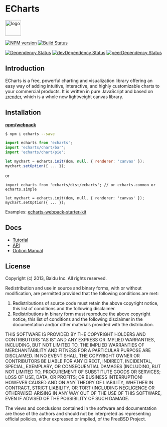 # ECharts

<a href="http://echarts.baidu.com">
    <img style="vertical-align: top;" src="./asset/logo.png?raw=true" alt="logo" height="50px">
</a>

[![NPM version][npm-badge]][npm] [![Build Status][travis-ci-image]][travis-ci-url]

[![Dependency Status][deps-badge]][deps]
[![devDependency Status][dev-deps-badge]][dev-deps]
[![peerDependency Status][peer-deps-badge]][peer-deps]

## Introduction

ECharts is a free, powerful charting and visualization library offering an easy way of adding intuitive, interactive, and highly customizable charts to your commercial products. It is written in pure JavaScript and based on [zrender](https://github.com/luqin/zrender), which is a whole new lightweight canvas library.

## Installation

**[npm](https://www.npmjs.com/)/[webpack](https://github.com/webpack/webpack)**

```sh
$ npm i echarts --save
```

```js
import echarts from 'echarts';
import 'echarts/chart/bar';
import 'echarts/chart/pie';

let mychart = echarts.init(dom, null, { renderer: 'canvas' });
mychart.setOption({ ... });
```

or

```
import echarts from 'echarts/dist/echarts'; // or echarts.common or echarts.simple

let mychart = echarts.init(dom, null, { renderer: 'canvas' });
mychart.setOption({ ... });
```

Examples: [echarts-webpack-starter-kit](https://github.com/luqin/echarts-webpack-starter-kit)



## Docs

+ [Tutorial](http://echarts.baidu.com/tutorial.html)
+ [API](http://echarts.baidu.com/api.html)
+ [Option Manual](http://echarts.baidu.com/option.html)

## License
Copyright (c) 2013, Baidu Inc.
All rights reserved.

Redistribution and use in source and binary forms, with or without
modification, are permitted provided that the following conditions are met:

1. Redistributions of source code must retain the above copyright notice, this
   list of conditions and the following disclaimer.
2. Redistributions in binary form must reproduce the above copyright notice,
   this list of conditions and the following disclaimer in the documentation
   and/or other materials provided with the distribution.

THIS SOFTWARE IS PROVIDED BY THE COPYRIGHT HOLDERS AND CONTRIBUTORS "AS IS" AND
ANY EXPRESS OR IMPLIED WARRANTIES, INCLUDING, BUT NOT LIMITED TO, THE IMPLIED
WARRANTIES OF MERCHANTABILITY AND FITNESS FOR A PARTICULAR PURPOSE ARE
DISCLAIMED. IN NO EVENT SHALL THE COPYRIGHT OWNER OR CONTRIBUTORS BE LIABLE FOR
ANY DIRECT, INDIRECT, INCIDENTAL, SPECIAL, EXEMPLARY, OR CONSEQUENTIAL DAMAGES
(INCLUDING, BUT NOT LIMITED TO, PROCUREMENT OF SUBSTITUTE GOODS OR SERVICES;
LOSS OF USE, DATA, OR PROFITS; OR BUSINESS INTERRUPTION) HOWEVER CAUSED AND
ON ANY THEORY OF LIABILITY, WHETHER IN CONTRACT, STRICT LIABILITY, OR TORT
(INCLUDING NEGLIGENCE OR OTHERWISE) ARISING IN ANY WAY OUT OF THE USE OF THIS
SOFTWARE, EVEN IF ADVISED OF THE POSSIBILITY OF SUCH DAMAGE.

The views and conclusions contained in the software and documentation are those
of the authors and should not be interpreted as representing official policies,
either expressed or implied, of the FreeBSD Project.


[npm-badge]: http://badge.fury.io/js/echarts.svg
[npm]: https://www.npmjs.com/package/echarts

[deps-badge]: https://david-dm.org/luqin/echarts.svg
[deps]: https://david-dm.org/luqin/echarts

[dev-deps-badge]: https://david-dm.org/luqin/echarts/dev-status.svg
[dev-deps]: https://david-dm.org/luqin/echarts#info=devDependencies

[peer-deps-badge]: https://david-dm.org/luqin/echarts/peer-status.svg
[peer-deps]: https://david-dm.org/luqin/echarts#info=peerDependencies 

[travis-ci-image]: https://travis-ci.org/luqin/echarts.svg
[travis-ci-url]: https://travis-ci.org/luqin/echarts
